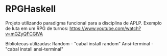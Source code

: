 # RPGHaskell
Projeto utilizando paradigma funcional para a disciplina de APLP.
Exemplo de luta em um RPG de turnos: https://www.youtube.com/watch?v=mGZyQFCGlVA

Bibliotecas utilizadas:
Random - "cabal install random"
Ansi-terminal - "cabal install ansi-terminal"
 
